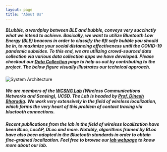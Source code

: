 ```yaml
---
layout: page
title: "About Us"
---
```


##### BLubble, a wordplay between BLE and bubble, conveys very succinctly what we intend to achieve. Basically, we want to utilize Bluetooth Low Energy (BLE) beacons in order to classify the 6ft safe bubble you should be in, to maximize your social distancing effectiveness until the COVID-19 pandemic subsides. To this end, we are utilizing crowd-sourced data collection via various data collection apps we have developed. Please checkout our [Data Collection](./categories) page to help us out by contributing to the project. The below figure visually illustrates our technical approach.

![System Architecture](wcsng.github.io/blubble-site/assets/res/sys_arch.png)

##### We are members of the [WCSNG Lab](https://wcsng.ucsd.edu) (Wireless Communications Networks and Sensing), UCSD. The Lab is headed by [Prof. Dinesh Bharadia](http://web.eng.ucsd.edu/~dineshb/). We work very extensively in the field of wireless localization, which forms the very heart of this problem of contact tracing via bluetooth connections. 

##### Recent publications from the lab in the field of wireless localization have been BLoc, LocAP, DLoc and more. Notably, algorithms framed by BLoc have also been adopted in the Bluetooth standards in order to obtain fine-grained localization. Feel free to browse our [lab webpage]((https://wcsng.ucsd.edu)) to know more about our lab. 
